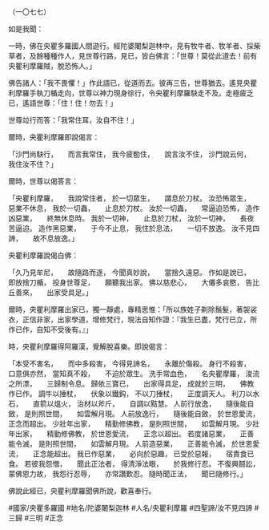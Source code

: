 （一〇七七）

如是我聞：

一時，佛在央瞿多羅國人間遊行。經陀婆闍梨迦林中，見有牧牛者、牧羊者、採柴草者，及餘種種作人，見世尊行路，見已，皆白佛言：「世尊！莫從此道去！前有央瞿利摩羅賊，脫恐怖人。」

佛告諸人：「我不畏懼！」作此語已，從道而去。彼再三告，世尊猶去。遙見央瞿利摩羅手執刀楯走向，世尊以神力現身徐行，令央瞿利摩羅駃走不及。走極疲乏已，遙語世尊：「住！住！勿去！」

世尊竝行而答：「我常住耳，汝自不住！」

爾時，央瞿利摩羅即說偈言：

「沙門尚駃行，　　而言我常住，
我今疲勌住，　　說言汝不住，
沙門說云何，　　我住汝不住？」

爾時，世尊以偈答言：

「央瞿利摩羅，　　我說常住者，
於一切眾生，　　謂息於刀杖。
汝恐怖眾生，　　惡業不休息，
我於一切蟲，　　止息於刀杖。
汝於一切蟲，　　常逼迫恐怖，
造作凶惡業，　　終無休息時。
我於一切神，　　止息於刀杖，
汝於一切神，　　長夜苦逼迫。
造作黑惡業，　　于今不止息，
我住於息法，　　一切不放逸。
汝不見四諦，　　故不息放逸。」

央瞿利摩羅說偈白佛：

「久乃見牟尼，　　故隨路而逐，
今聞真妙說，　　當捨久遠惡。
作如是說已，　　即放捨刀楯，
投身世尊足，　　願聽我出家。
佛以慈悲心，　　大僊多哀愍，
告比丘善來，　　出家受具足。」

爾時，央瞿利摩羅出家已，獨一靜處，專精思惟：「所以族姓子剃除鬚髮，著袈裟衣，正信非家，出家學道，增修梵行，現法自知作證：『我生已盡，梵行已立，所作已作，自知不受後有。』」

時，央瞿利摩羅得阿羅漢，覺解脫喜樂。即說偈言：

「本受不害名，　　而中多殺害，
今得見諦名，　　永離於傷殺。
身行不殺害，　　口意俱亦然，
當知真不殺，　　不迫於眾生。
洗手常血色，　　名央瞿摩羅，
浚流之所漂，　　三歸制令息。
歸依三寶已，　　出家得具足，
成就於三明，　　佛教作已作。
調牛以捶杖，　　伏象以鐵鈎，
不以刀捶杖，　　正度調天人。
利刀以水石，　　直箭以熅火，
治材以斧斤，　　自調以黠慧。
人前行放逸，　　隨後能自斂，
是則照世間，　　如雲解月現。
人前放逸行，　　隨後能自斂，
於世恩愛流，　　正念而超出。
少壯年出家，　　精勤修佛教，
是則照世間，　　如雲解月現。
少壯年出家，　　精勤修佛教，
於世恩愛流，　　正念以超出。
若度諸惡業，　　正善能令滅，
是則照世間，　　如雲解月現。
人前造惡業，　　正善能令滅，
於世恩愛流，　　正念能超出。
我已作惡業，　　必向於惡趣，
已受於惡報，　　宿責食已食。
若彼我怨憎，　　聞此正法者，
得清淨法眼，　　於我修行忍。
不復興鬪訟，　　蒙佛恩力故，
我怨行忍辱，　　亦常讚歎忍。
隨時聞正法，　　聞已隨修行。」

佛說此經已，央瞿利摩羅聞佛所說，歡喜奉行。

#國家/央瞿多羅國
#地名/陀婆闍梨迦林
#人名/央瞿利摩羅
#四聖諦/汝不見四諦
#三歸
#三明
#正念
